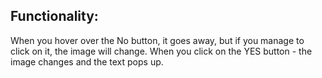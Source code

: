 ## Functionality: 
When you hover over the No button, it goes away, but if you manage to click on it, the image will change. 
When you click on the YES button - the image changes and the text pops up.
